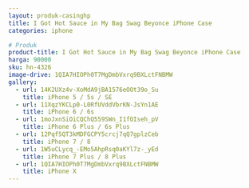 ```yaml
---
layout: produk-casinghp
title: I Got Hot Sauce in My Bag Swag Beyonce iPhone Case
categories: iphone

# Produk
product-title: I Got Hot Sauce in My Bag Swag Beyonce iPhone Case
harga: 90000
sku: hn-4326
image-drive: 1QIA7HIOPh0T7MgDmbVxrq9BXLctFNBMW
gallery:
  - url: 14K2UXz4v-XoMdA9jBA1576eOOt39o_Su
    title: iPhone 5 / 5s / SE
  - url: 11XqzYKCLp0-L0RfUVddVbrKN-JsYn1AE
    title: iPhone 6 / 6s
  - url: 1moJxnSiOiCQChQ559SWn_I1fOIseh_pV
    title: iPhone 6 Plus / 6s Plus
  - url: 12Pqf5QT3kMDFGCPY5crcj7qQ7gplzCeb
    title: iPhone 7 / 8
  - url: 1W5uCLycq_-EMo5AhpRsq0aKYl7z-_yEd
    title: iPhone 7 Plus / 8 Plus
  - url: 1QIA7HIOPh0T7MgDmbVxrq9BXLctFNBMW
    title: iPhone X
---
```

